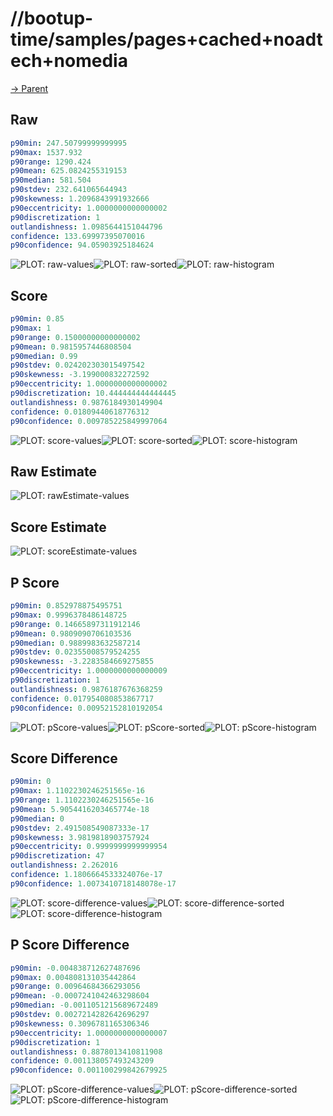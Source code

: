 
# //bootup-time/samples/pages+cached+noadtech+nomedia

[→ Parent](../..)


## Raw


```yaml
p90min: 247.50799999999995
p90max: 1537.932
p90range: 1290.424
p90mean: 625.0824255319153
p90median: 581.504
p90stdev: 232.641065644943
p90skewness: 1.2096843991932666
p90eccentricity: 1.0000000000000002
p90discretization: 1
outlandishness: 1.0985644151044796
confidence: 133.69997395070016
p90confidence: 94.05903925184624

```

![PLOT: raw-values](./raw/values.svg)![PLOT: raw-sorted](./raw/sorted.svg)![PLOT: raw-histogram](./raw/histogram.svg)
## Score


```yaml
p90min: 0.85
p90max: 1
p90range: 0.15000000000000002
p90mean: 0.9815957446808504
p90median: 0.99
p90stdev: 0.024202303015497542
p90skewness: -3.199000832272592
p90eccentricity: 1.0000000000000002
p90discretization: 10.444444444444445
outlandishness: 0.9876184930149904
confidence: 0.01809440618776312
p90confidence: 0.009785225849997064

```

![PLOT: score-values](./score/values.svg)![PLOT: score-sorted](./score/sorted.svg)![PLOT: score-histogram](./score/histogram.svg)
## Raw Estimate

![PLOT: rawEstimate-values](./rawEstimate/values.svg)
## Score Estimate

![PLOT: scoreEstimate-values](./scoreEstimate/values.svg)
## P Score


```yaml
p90min: 0.852978875495751
p90max: 0.9996378486148725
p90range: 0.14665897311912146
p90mean: 0.9809090706103536
p90median: 0.9889983632587214
p90stdev: 0.02355008579524255
p90skewness: -3.2283584669275855
p90eccentricity: 1.0000000000000009
p90discretization: 1
outlandishness: 0.9876187676368259
confidence: 0.017954080853867717
p90confidence: 0.00952152810192054

```

![PLOT: pScore-values](./pScore/values.svg)![PLOT: pScore-sorted](./pScore/sorted.svg)![PLOT: pScore-histogram](./pScore/histogram.svg)
## Score Difference


```yaml
p90min: 0
p90max: 1.1102230246251565e-16
p90range: 1.1102230246251565e-16
p90mean: 5.9054416203465774e-18
p90median: 0
p90stdev: 2.491508549087333e-17
p90skewness: 3.9819818903757924
p90eccentricity: 0.9999999999999954
p90discretization: 47
outlandishness: 2.262016
confidence: 1.1806664533324076e-17
p90confidence: 1.0073410718148078e-17

```

![PLOT: score-difference-values](./score-difference/values.svg)![PLOT: score-difference-sorted](./score-difference/sorted.svg)![PLOT: score-difference-histogram](./score-difference/histogram.svg)
## P Score Difference


```yaml
p90min: -0.004838712627487696
p90max: 0.004808131035442864
p90range: 0.00964684366293056
p90mean: -0.0007241042463298604
p90median: -0.0011051215689672489
p90stdev: 0.0027214282642696297
p90skewness: 0.3096781165306346
p90eccentricity: 1.0000000000000007
p90discretization: 1
outlandishness: 0.8878013410811908
confidence: 0.001138057493243209
p90confidence: 0.001100299842679925

```

![PLOT: pScore-difference-values](./pScore-difference/values.svg)![PLOT: pScore-difference-sorted](./pScore-difference/sorted.svg)![PLOT: pScore-difference-histogram](./pScore-difference/histogram.svg)
